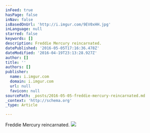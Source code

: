 ```yaml
---
inFeed: true
hasPage: false
inNav: false
isBasedOnUrl: 'http://i.imgur.com/9EV0xHH.jpg'
inLanguage: null
starred: false
keywords: []
description: Freddie Mercury reincarnated.
datePublished: '2016-05-05T17:16:36.478Z'
dateModified: '2016-04-19T23:13:28.927Z'
author: []
title: ''
authors: []
publisher:
  name: i.imgur.com
  domain: i.imgur.com
  url: null
  favicon: null
sourcePath: _posts/2016-05-05-freddie-mercury-reincarnated.md
_context: 'http://schema.org'
_type: Article

---
```

Freddie Mercury reincarnated.
![](http://i.imgur.com/9EV0xHH.jpg)